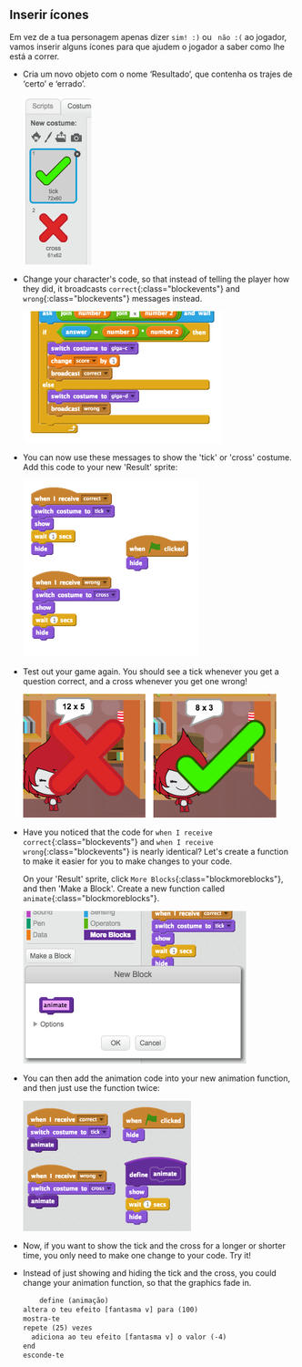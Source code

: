 ## Inserir ícones

Em vez de a tua personagem apenas dizer ` sim! :) ` ou ` não :(` ao jogador, vamos inserir alguns ícones para que ajudem o jogador a saber como lhe está a correr.

+ Cria um novo objeto com o nome ‘Resultado’, que contenha os trajes de ‘certo’ e ‘errado’.
    
    ![screenshot](images/brain-result.png)

+ Change your character's code, so that instead of telling the player how they did, it broadcasts `correct`{:class="blockevents"} and `wrong`{:class="blockevents"} messages instead.
    
    ![screenshot](images/brain-broadcast-answer.png)

+ You can now use these messages to show the 'tick' or 'cross' costume. Add this code to your new 'Result' sprite:
    
    ![screenshot](images/brain-show-answer.png)

+ Test out your game again. You should see a tick whenever you get a question correct, and a cross whenever you get one wrong!
    
    ![screenshot](images/brain-test-answer.png)

+ Have you noticed that the code for `when I receive correct`{:class="blockevents"} and `when I receive wrong`{:class="blockevents"} is nearly identical? Let's create a function to make it easier for you to make changes to your code.
    
    On your 'Result' sprite, click `More Blocks`{:class="blockmoreblocks"}, and then 'Make a Block'. Create a new function called `animate`{:class="blockmoreblocks"}.
    
    ![screenshot](images/brain-animate-function.png)

+ You can then add the animation code into your new animation function, and then just use the function twice:
    
    ![screenshot](images/brain-use-function.png)

+ Now, if you want to show the tick and the cross for a longer or shorter time, you only need to make one change to your code. Try it!

+ Instead of just showing and hiding the tick and the cross, you could change your animation function, so that the graphics fade in.
    
    ```blocks
        define (animação)
    altera o teu efeito [fantasma v] para (100)
    mostra-te
    repete (25) vezes 
      adiciona ao teu efeito [fantasma v] o valor (-4)
    end
    esconde-te
    ```